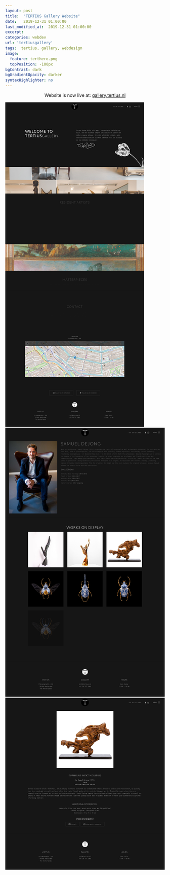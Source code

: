 ```yaml
---
layout: post
title:  "TERTIUS Gallery Website"
date:   2019-12-31 01:00:00
last_modified_at:  2019-12-31 01:00:00
excerpt: 
categories: webdev
url: 'tertiusgallery'
tags:  tertius, gallery, webdesign
image:
  feature: terthero.png
  topPosition: -100px
bgContrast: dark
bgGradientOpacity: darker
syntaxHighlighter: no
---
```


<p style="text-align: center">Website is now live at: <a href="gallery.tertius.nl">gallery.tertius.nl</a></p>

<img src="assets/images/posts/tert1img.png">
<img src="assets/images/posts/tert2img.png">
<img src="assets/images/posts/tert3img.png">


